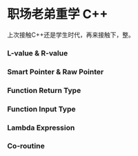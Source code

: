 # 职场老弟重学 C++
上次接触C++还是学生时代，再来接触下，整。

### L-value & R-value
### Smart Pointer & Raw Pointer 
### Function Return Type
### Function Input Type 
### Lambda Expression
### Co-routine
